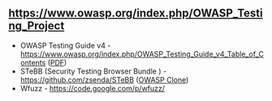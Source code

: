 ## https://www.owasp.org/index.php/OWASP_Testing_Project ##

  * OWASP Testing Guide v4 - https://www.owasp.org/index.php/OWASP_Testing_Guide_v4_Table_of_Contents ([PDF](https://www.owasp.org/images/5/52/OWASP_Testing_Guide_v4.pdf))
  * STeBB (Security Testing Browser Bundle ) - https://github.com/zsenda/STeBB ([OWASP Clone](https://github.com/OWASP/AppSec-Browser-Bundle/tree/master/utilities/wfuzz/wordlist))
  * Wfuzz - https://code.google.com/p/wfuzz/